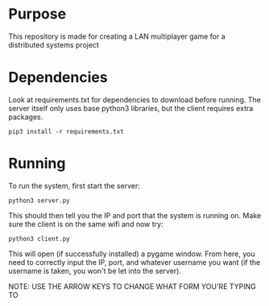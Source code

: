 # Purpose
This repository is made for creating a LAN multiplayer game for a 
distributed systems project

# Dependencies
Look at requirements.txt for dependencies to download before running. The server itself only uses 
base python3 libraries, but the client requires extra packages.

```
pip3 install -r requirements.txt
```

# Running
To run the system, first start the server:

```
python3 server.py
```

This should then tell you the IP and port that the system is running on.
Make sure the client is on the same wifi and now try:

```
python3 client.py
```

This will open (if successfully installed) a pygame window.
From here, you need to correctly input the IP, port, and 
whatever username you want (if the username is taken, you
won't be let into the server). 

NOTE: USE THE ARROW KEYS TO CHANGE WHAT FORM YOU'RE TYPING TO